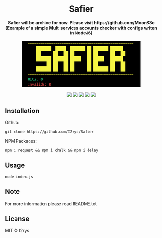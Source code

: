 <h1 align="center">Safier</h1>
<h4 align="center">Safier will be archive for now. Please visit https://github.com/MoonS3c (Example of a simple Multi services accounts checker with configs writen in NodeJS)</h4>
<p align="center">
<img src="https://github.com/I2rys/Safier/raw/main/preview.PNG?raw=true"></img>
</p>
<p align="center">
	<a href="https://github.com/I2rys/Safier/blob/main/LICENSE"><img src="https://img.shields.io/github/license/I2rys/Safier?style=flat-square"></img></a>
	<a href="https://github.com/I2rys/Safier"><img src="https://bettercodehub.com/edge/badge/I2rys/Safier?branch=main"></a>
	<a href="https://github.com/I2rys/Safier/issues"><img src="https://img.shields.io/github/issues/I2rys/Safier.svg"></img></a>
	<a href="https://github.com/I2rys/Safier"><img src="https://img.shields.io/badge/version-1.0.0-orange"></img></a>
	<a href="https://nodejs.org/"><img src="https://img.shields.io/badge/-Nodejs-green?style=flat-square&logo=Node.js"></img></a>
</p>


## Installation
Github:

    git clone https://github.com/I2rys/Safier

NPM Packages:

    npm i request && npm i chalk && npm i delay

## Usage

    node index.js

## Note
For more information please read README.txt

## License
MIT © I2rys
